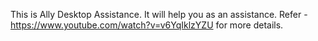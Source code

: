 This is Ally Desktop Assistance.
It will help you as an assistance.
Refer - https://www.youtube.com/watch?v=v6YqIklzYZU for more details.
